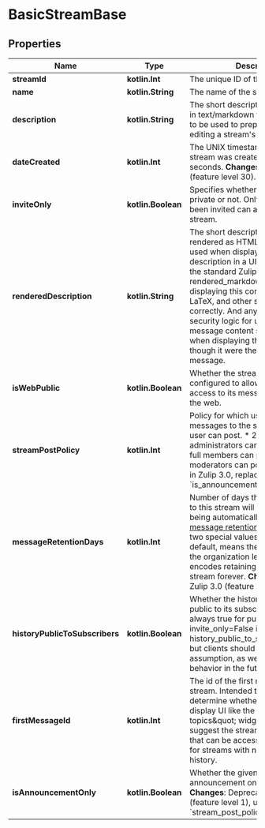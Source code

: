 
# BasicStreamBase

## Properties
Name | Type | Description | Notes
------------ | ------------- | ------------- | -------------
**streamId** | **kotlin.Int** | The unique ID of the stream.  |  [optional]
**name** | **kotlin.String** | The name of the stream.  |  [optional]
**description** | **kotlin.String** | The short description of the stream in text/markdown format, intended to be used to prepopulate UI for editing a stream&#39;s description.  |  [optional]
**dateCreated** | **kotlin.Int** | The UNIX timestamp for when the stream was created, in UTC seconds.  **Changes**: New in Zulip 4.0 (feature level 30).  |  [optional]
**inviteOnly** | **kotlin.Boolean** | Specifies whether the stream is private or not. Only people who have been invited can access a private stream.  |  [optional]
**renderedDescription** | **kotlin.String** | The short description of the stream rendered as HTML, intended to be used when displaying the stream description in a UI.  One should use the standard Zulip rendered_markdown CSS when displaying this content so that emoji, LaTeX, and other syntax work correctly.  And any client-side security logic for user-generated message content should be applied when displaying this HTML as though it were the body of a Zulip message.  |  [optional]
**isWebPublic** | **kotlin.Boolean** | Whether the stream has been configured to allow unauthenticated access to its message history from the web.  |  [optional]
**streamPostPolicy** | **kotlin.Int** | Policy for which users can post messages to the stream.  * 1 &#x3D;&gt; Any user can post. * 2 &#x3D;&gt; Only administrators can post. * 3 &#x3D;&gt; Only full members can post. * 4 &#x3D;&gt; Only moderators can post.  **Changes**: New in Zulip 3.0, replacing the previous &#x60;is_announcement_only&#x60; boolean.  |  [optional]
**messageRetentionDays** | **kotlin.Int** | Number of days that messages sent to this stream will be stored before being automatically deleted by the [message retention policy](/help/message-retention-policy).  There are two special values:  * &#x60;null&#x60;, the default, means the stream will inherit the organization   level setting. * &#x60;-1&#x60; encodes retaining messages in this stream forever.  **Changes**: New in Zulip 3.0 (feature level 17).  |  [optional]
**historyPublicToSubscribers** | **kotlin.Boolean** | Whether the history of the stream is public to its subscribers.  Currently always true for public streams (i.e. invite_only&#x3D;False implies history_public_to_subscribers&#x3D;True), but clients should not make that assumption, as we may change that behavior in the future.  |  [optional]
**firstMessageId** | **kotlin.Int** | The id of the first message in the stream.  Intended to help clients determine whether they need to display UI like the \&quot;more topics\&quot; widget that would suggest the stream has older history that can be accessed.  Null is used for streams with no message history.  |  [optional]
**isAnnouncementOnly** | **kotlin.Boolean** | Whether the given stream is announcement only or not.  **Changes**: Deprecated in Zulip 3.0 (feature level 1), use &#x60;stream_post_policy&#x60; instead.  |  [optional]



